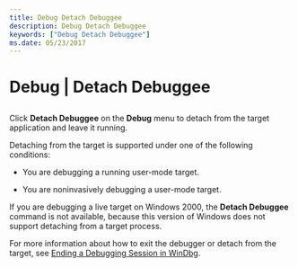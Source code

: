 ```yaml
---
title: Debug Detach Debuggee
description: Debug Detach Debuggee
keywords: ["Debug Detach Debuggee"]
ms.date: 05/23/2017
---
```


# Debug | Detach Debuggee


## <span id="ddk_debug_detach_debuggee_dbg"></span><span id="DDK_DEBUG_DETACH_DEBUGGEE_DBG"></span>


Click **Detach Debuggee** on the **Debug** menu to detach from the target application and leave it running.

Detaching from the target is supported under one of the following conditions:

-   You are debugging a running user-mode target.

-   You are noninvasively debugging a user-mode target.

If you are debugging a live target on Windows 2000, the **Detach Debuggee** command is not available, because this version of Windows does not support detaching from a target process.

For more information about how to exit the debugger or detach from the target, see [Ending a Debugging Session in WinDbg](ending-a-debugging-session-in-windbg.md).

 

 





